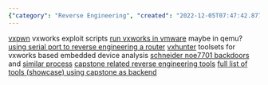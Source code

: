 ```yaml
---
{"category": "Reverse Engineering", "created": "2022-12-05T07:47:42.877Z", "date": "2022-12-05 07:47:42", "description": "Capstone is a versatile tool used for reverse engineering, particularly in the analysis of VxPwn exploits and VxWorks-based embedded devices. With its compatibility with VxHunter, it facilitates in-depth examination of these systems. Additionally, Capstone can reveal hidden backdoors within NOE7701 devices.", "modified": "2022-12-05T08:58:33.809Z", "tags": ["reverse engineering", "VxPwn", "VxWorks", "embedded devices analysis", "VxHunter", "NOE7701", "device backdoors"], "title": "vxworks binary reverse engineering"}
---
```

[vxpwn](https://github.com/knownsec/VxPwn) vxworks exploit scripts
[run vxworks in vmware](https://blog.katastros.com/a?ID=00200-501cc04d-5cf6-40d6-a5e0-d3845de9cc3a) maybe in qemu?
[using serial port to reverse engineering a router](https://blog.quarkslab.com/reverse-engineering-a-vxworks-os-based-router.html)
[vxhunter](https://github.com/PAGalaxyLab/vxhunter) toolsets for vxworks based embedded device analysis
[schneider noe7701 backdoors](http://kabeor.cn/%E6%96%BD%E8%80%90%E5%BE%B7NOE77101%E4%BB%A5%E5%A4%AA%E7%BD%91%E6%A8%A1%E5%9D%97%E5%9B%BA%E4%BB%B6%E9%80%86%E5%90%91%E5%8F%8A%E5%90%8E%E9%97%A8%E6%8C%96%E6%8E%98/#%E9%87%8D%E6%9E%84%E7%AC%A6%E5%8F%B7%E8%A1%A8) and [similar process](https://myfzy.top/2019/10/29/%E6%8E%A7%E5%88%B6%E5%99%A8%E5%9B%BA%E4%BB%B6%E9%80%86%E5%90%91%E5%88%86%E6%9E%90%E5%AE%9E%E8%B7%B5/)
[capstone related reverse engineering tools](https://awesomeopensource.com/projects/capstone/reverse-engineering)
[full list of tools (showcase) using capstone as backend](https://www.capstone-engine.org/showcase.html)